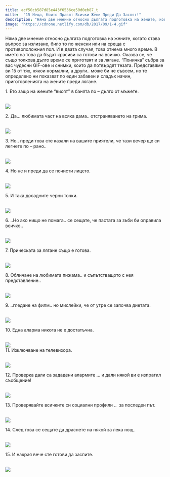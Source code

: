 ```yaml
---
title: acf50cb587d85e443f6536ce50d0eb87_t
mitle:  "15 Неща, Които Правят Всички Жени Преди Да Заспят!"
description: "Няма две мнение относно дългата подготовка на жените, когато става въпрос за излизане, било то по женски или на среща с противоположния пол. И в двата случая, това от"
image: "https://cdnone.netlify.com/db/2017/09/1-4.gif"
---
```


 <p>Няма две мнение относно дългата подготовка на жените, когато става въпрос за излизане, било то по женски или на среща с противоположния пол. И в двата случая, това отнема много време. В името на това да бъдат красиви са готови на всичко. Оказва се, че също толкова дълго време се приготвят и за лягане. “Поничка” събра за вас чудесни GIF-ове и снимки, които да потвърдят тезата. Представяме ви 15 от тях, някои нормални, а други.. може би не съвсем, но те определено ни показват по един забавен и сладък начин, приготовленията на жените преди лягане.</p>      <p>1. Ето защо на жените “висят” в банята по – дълго от мъжете.</p> <p> <br/><img src="https://cdnone.netlify.com/db/2017/09/1-4.gif"/></p> <p>2. Да… любимата част на всяка дама.. отстраняването на грима.</p>      <p> <br/><img src="https://cdnone.netlify.com/db/2017/09/2-12.png"/></p> <p>3. Но.. преди това сте казали на вашите приятели, че тази вечер ще си легнете по – рано..</p> <p> <br/><img src="https://cdnone.netlify.com/db/2017/09/3-5.gif"/></p> <p>4. Но не и преди да се почисти лицето.</p>      <p> <br/><img src="https://cdnone.netlify.com/db/2017/09/4-2.gif"/></p> <p>5. И така досадните черни точки.</p> <p> <br/><img src="https://cdnone.netlify.com/db/2017/09/5-4.gif"/></p> <p>6. ..Но ако нищо не помага.. се сещате, че пастата за зъби би оправилa всичко..</p> <p> <br/><img src="https://cdnone.netlify.com/db/2017/09/6-3.gif"/></p> <p>7. Прическата за лягане също е готова.</p>      <p> <br/><img src="https://cdnone.netlify.com/db/2017/09/7-12.png"/></p> <p>8. Обличане на любимата пижама.. и съпътстващото с нея представление..</p> <p> <br/><img src="https://cdnone.netlify.com/db/2017/09/8-3.gif"/></p> <p>9. ..гледане на филм.. но мислейки, че от утре се започва диетата.</p>      <p> <br/><img src="https://cdnone.netlify.com/db/2017/09/9-1.gif"/></p> <p>10. Една аларма никога не е достатъчна.</p> <p> <br/><img src="https://cdnone.netlify.com/db/2017/09/10-62.jpg"/><br/> 11. Изключване на телевизора.</p> <p> <br/><img src="https://cdnone.netlify.com/db/2017/09/11-5.gif"/></p> <p>12. Проверка дали са зададени алармите … и дали някой ви е изпратил съобщение!</p> <p> <br/><img src="https://cdnone.netlify.com/db/2017/09/12-4.gif"/></p> <p>13. Проверявайте всичките си социални профили ..  за последен път.</p> <p> <br/><img src="https://cdnone.netlify.com/db/2017/09/13-2.gif"/></p> <p>14. След това се сещате да драснете на някой за лека нощ.</p> <p> <br/><img src="https://cdnone.netlify.com/db/2017/09/14-2.gif"/></p> <p>15. И накрая вече сте готови да заспите.</p> <p> <br/><img src="https://cdnone.netlify.com/db/2017/09/16-4.gif"/></p>       